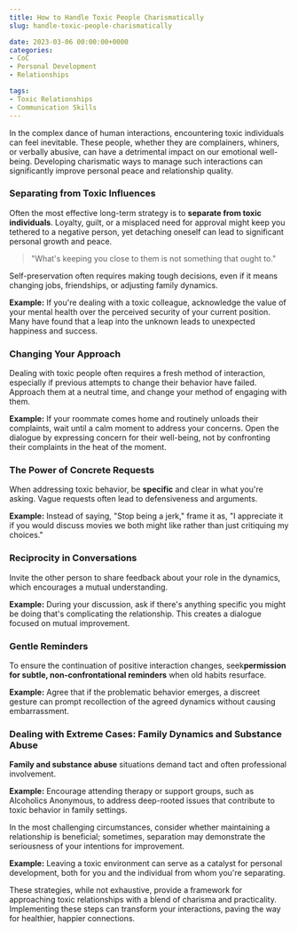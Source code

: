 ```yaml
---
title: How to Handle Toxic People Charismatically
slug: handle-toxic-people-charismatically

date: 2023-03-06 00:00:00+0000
categories:
- CoC
- Personal Development
- Relationships

tags:
- Toxic Relationships
- Communication Skills
---
```


In the complex dance of human interactions, encountering toxic individuals can feel inevitable. These people, whether they are complainers, whiners, or verbally abusive, can have a detrimental impact on our emotional well-being. Developing charismatic ways to manage such interactions can significantly improve personal peace and relationship quality.

### Separating from Toxic Influences

Often the most effective long-term strategy is to **separate from toxic individuals**. Loyalty, guilt, or a misplaced need for approval might keep you tethered to a negative person, yet detaching oneself can lead to significant personal growth and peace.

> "What's keeping you close to them is not something that ought to."

Self-preservation often requires making tough decisions, even if it means changing jobs, friendships, or adjusting family dynamics.

**Example:** If you're dealing with a toxic colleague, acknowledge the value of your mental health over the perceived security of your current position. Many have found that a leap into the unknown leads to unexpected happiness and success.

### Changing Your Approach

Dealing with toxic people often requires a fresh method of interaction, especially if previous attempts to change their behavior have failed. Approach them at a neutral time, and change your method of engaging with them.

**Example:** If your roommate comes home and routinely unloads their complaints, wait until a calm moment to address your concerns. Open the dialogue by expressing concern for their well-being, not by confronting their complaints in the heat of the moment.

### The Power of Concrete Requests

When addressing toxic behavior, be **specific** and clear in what you're asking. Vague requests often lead to defensiveness and arguments.

**Example:** Instead of saying, "Stop being a jerk," frame it as, "I appreciate it if you would discuss movies we both might like rather than just critiquing my choices."

### Reciprocity in Conversations

Invite the other person to share feedback about your role in the dynamics, which encourages a mutual understanding.

**Example:** During your discussion, ask if there's anything specific you might be doing that's complicating the relationship. This creates a dialogue focused on mutual improvement.

### Gentle Reminders

To ensure the continuation of positive interaction changes, seek**permission for subtle, non-confrontational reminders** when old habits resurface.

**Example:** Agree that if the problematic behavior emerges, a discreet gesture can prompt recollection of the agreed dynamics without causing embarrassment.

### Dealing with Extreme Cases: Family Dynamics and Substance Abuse

**Family and substance abuse** situations demand tact and often professional involvement.

**Example:** Encourage attending therapy or support groups, such as Alcoholics Anonymous, to address deep-rooted issues that contribute to toxic behavior in family settings.

In the most challenging circumstances, consider whether maintaining a relationship is beneficial; sometimes, separation may demonstrate the seriousness of your intentions for improvement.

**Example:** Leaving a toxic environment can serve as a catalyst for personal development, both for you and the individual from whom you're separating.

These strategies, while not exhaustive, provide a framework for approaching toxic relationships with a blend of charisma and practicality. Implementing these steps can transform your interactions, paving the way for healthier, happier connections.
